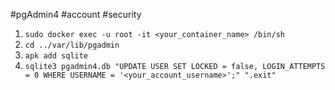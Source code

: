#pgAdmin4 #account #security
1. ```sudo docker exec -u root -it <your_container_name> /bin/sh```
2. ```cd ../var/lib/pgadmin```
3. ```apk add sqlite```
4. ```sqlite3 pgadmin4.db "UPDATE USER SET LOCKED = false, LOGIN_ATTEMPTS = 0 WHERE USERNAME = '<your_account_username>';" ".exit"```